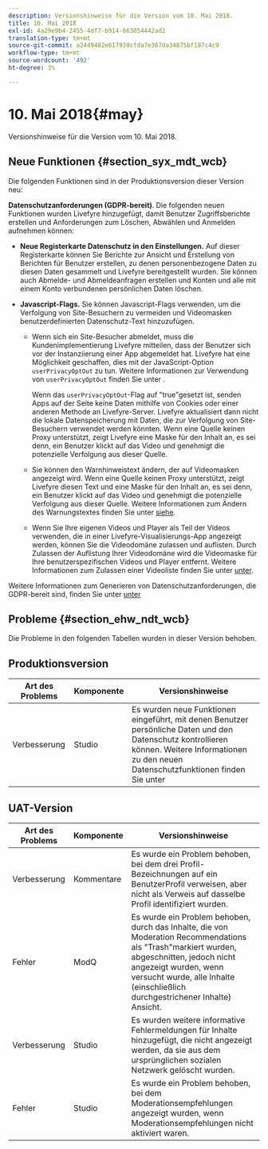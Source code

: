 ```yaml
---
description: Versionshinweise für die Version vom 10. Mai 2018.
title: 10. Mai 2018
exl-id: 4a29e9b4-2455-4df7-b914-663054442ad2
translation-type: tm+mt
source-git-commit: a2449482e617939cfda7e367da34875bf187c4c9
workflow-type: tm+mt
source-wordcount: '492'
ht-degree: 3%

---
```


# 10. Mai 2018{#may}

Versionshinweise für die Version vom 10. Mai 2018.

## Neue Funktionen {#section_syx_mdt_wcb}

Die folgenden Funktionen sind in der Produktionsversion dieser Version neu:

**Datenschutzanforderungen (GDPR-bereit)**. Die folgenden neuen Funktionen wurden Livefyre hinzugefügt, damit Benutzer Zugriffsberichte erstellen und Anforderungen zum Löschen, Abwählen und Anmelden aufnehmen können:

* **Neue Registerkarte Datenschutz in den Einstellungen.** Auf dieser Registerkarte können Sie Berichte zur Ansicht und Erstellung von Berichten für Benutzer erstellen, zu denen personenbezogene Daten zu diesen Daten gesammelt und Livefyre bereitgestellt wurden. Sie können auch Abmelde- und Abmeldeanfragen erstellen und Konten und alle mit einem Konto verbundenen persönlichen Daten löschen.
* **Javascript-Flags.** Sie können Javascript-Flags verwenden, um die Verfolgung von Site-Besuchern zu vermeiden und Videomasken benutzerdefinierten Datenschutz-Text hinzuzufügen.

   * Wenn sich ein Site-Besucher abmeldet, muss die Kundenimplementierung Livefyre mitteilen, dass der Benutzer sich vor der Instanziierung einer App abgemeldet hat. Livefyre hat eine Möglichkeit geschaffen, dies mit der JavaScript-Option `userPrivacyOptOut` zu tun. Weitere Informationen zur Verwendung von `userPrivacyOptOut` finden Sie unter [](/help/using/c-settings-other/c-gdpr-compliance/c-gdpr-compliance.md#section_nmz_q3n_3db).

      Wenn das `userPrivacyOptOut`-Flag auf &quot;true&quot;gesetzt ist, senden Apps auf der Seite keine Daten mithilfe von Cookies oder einer anderen Methode an Livefyre-Server. Livefyre aktualisiert dann nicht die lokale Datenspeicherung mit Daten, die zur Verfolgung von Site-Besuchern verwendet werden könnten. Wenn eine Quelle keinen Proxy unterstützt, zeigt Livefyre eine Maske für den Inhalt an, es sei denn, ein Benutzer klickt auf das Video und genehmigt die potenzielle Verfolgung aus dieser Quelle.

   * Sie können den Warnhinweistext ändern, der auf Videomasken angezeigt wird. Wenn eine Quelle keinen Proxy unterstützt, zeigt Livefyre diesen Text und eine Maske für den Inhalt an, es sei denn, ein Benutzer klickt auf das Video und genehmigt die potenzielle Verfolgung aus dieser Quelle. Weitere Informationen zum Ändern des Warnungstextes finden Sie unter [siehe](/help/using/c-settings-other/c-gdpr-compliance/c-gdpr-compliance.md#section_pb5_mnp_ldb).
   * Wenn Sie Ihre eigenen Videos und Player als Teil der Videos verwenden, die in einer Livefyre-Visualisierungs-App angezeigt werden, können Sie die Videodomäne zulassen und auflisten. Durch Zulassen der Auflistung Ihrer Videodomäne wird die Videomaske für Ihre benutzerspezifischen Videos und Player entfernt. Weitere Informationen zum Zulassen einer Videoliste finden Sie unter [unter](/help/using/c-settings-other/c-gdpr-compliance/c-gdpr-compliance.md#section_bzp_pnp_ldb).

Weitere Informationen zum Generieren von Datenschutzanforderungen, die GDPR-bereit sind, finden Sie unter [unter](/help/using/c-settings-other/c-gdpr-compliance/c-gdpr-compliance.md#concept_q1l_r5s_rcb)

## Probleme {#section_ehw_ndt_wcb}

Die Probleme in den folgenden Tabellen wurden in dieser Version behoben.

## Produktionsversion

| **Art des Problems** | **Komponente** | **Versionshinweise** |
|---|---|---|
| Verbesserung | Studio | Es wurden neue Funktionen eingeführt, mit denen Benutzer persönliche Daten und den Datenschutz kontrollieren können. Weitere Informationen zu den neuen Datenschutzfunktionen finden Sie unter [](#c_rn/section_syx_mdt_wcb) |

## UAT-Version

| **Art des Problems** | **Komponente** | **Versionshinweise** |
|---|---|---|
| Verbesserung | Kommentare | Es wurde ein Problem behoben, bei dem drei Profil-Bezeichnungen auf ein BenutzerProfil verweisen, aber nicht als Verweis auf dasselbe Profil identifiziert wurden. |
| Fehler | ModQ | Es wurde ein Problem behoben, durch das Inhalte, die von Moderation Recommendations als &quot;Trash&quot;markiert wurden, abgeschnitten, jedoch nicht angezeigt wurden, wenn versucht wurde, alle Inhalte (einschließlich durchgestrichener Inhalte) Ansicht. |
| Verbesserung | Studio | Es wurden weitere informative Fehlermeldungen für Inhalte hinzugefügt, die nicht angezeigt werden, da sie aus dem ursprünglichen sozialen Netzwerk gelöscht wurden. |
| Fehler | Studio | Es wurde ein Problem behoben, bei dem Moderationsempfehlungen angezeigt wurden, wenn Moderationsempfehlungen nicht aktiviert waren. |
